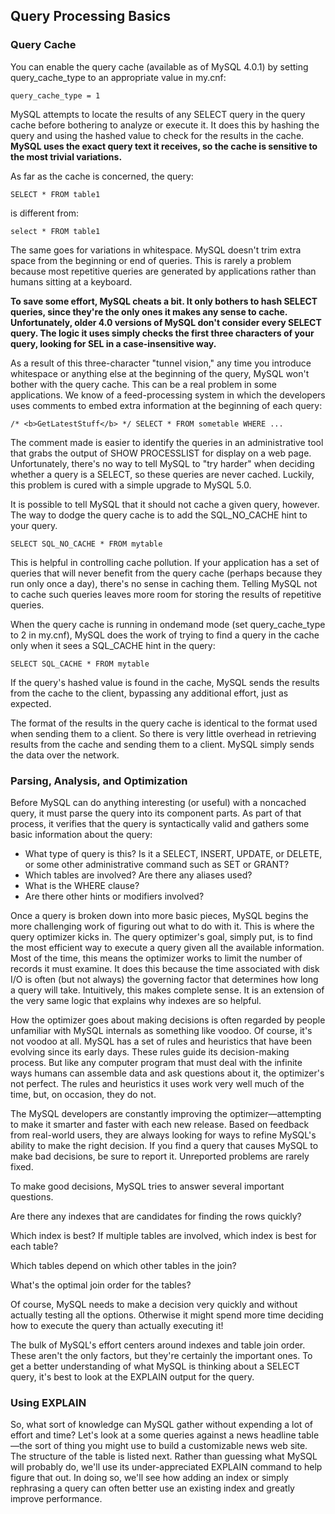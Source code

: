## Query Processing Basics

### Query Cache

You can enable the query cache (available as of MySQL 4.0.1) by setting query_cache_type to an appropriate value in my.cnf:
```
query_cache_type = 1
```
MySQL attempts to locate the results of any SELECT query in the query cache before bothering to analyze or execute it. It does this by hashing the query and using the hashed value to check for the results in the cache. __MySQL uses the exact query text it receives, so the cache is sensitive to the most trivial variations.__

As far as the cache is concerned, the query:
```
SELECT * FROM table1
```
is different from:
```
select * FROM table1
```
The same goes for variations in whitespace. MySQL doesn't trim extra space from the beginning or end of queries. This is rarely a problem because most repetitive queries are generated by applications rather than humans sitting at a keyboard.

__To save some effort, MySQL cheats a bit. It only bothers to hash SELECT queries, since they're the only ones it makes any sense to cache. Unfortunately, older 4.0 versions of MySQL don't consider every SELECT query. The logic it uses simply checks the first three characters of your query, looking for SEL in a case-insensitive way.__

As a result of this three-character "tunnel vision," any time you introduce whitespace or anything else at the beginning of the query, MySQL won't bother with the query cache. This can be a real problem in some applications. We know of a feed-processing system in which the developers uses comments to embed extra information at the beginning of each query:
```
/* <b>GetLatestStuff</b> */ SELECT * FROM sometable WHERE ...
```
The comment made is easier to identify the queries in an administrative tool that grabs the output of SHOW PROCESSLIST for display on a web page. Unfortunately, there's no way to tell MySQL to "try harder" when deciding whether a query is a SELECT, so these queries are never cached. Luckily, this problem is cured with a simple upgrade to MySQL 5.0.

It is possible to tell MySQL that it should not cache a given query, however. The way to dodge the query cache is to add the SQL_NO_CACHE hint to your query.
```
SELECT SQL_NO_CACHE * FROM mytable
```
This is helpful in controlling cache pollution. If your application has a set of queries that will never benefit from the query cache (perhaps because they run only once a day), there's no sense in caching them. Telling MySQL not to cache such queries leaves more room for storing the results of repetitive queries.

When the query cache is running in ondemand mode (set query_cache_type to 2 in my.cnf), MySQL does the work of trying to find a query in the cache only when it sees a SQL_CACHE hint in the query:
```
SELECT SQL_CACHE * FROM mytable
```
If the query's hashed value is found in the cache, MySQL sends the results from the cache to the client, bypassing any additional effort, just as expected.

The format of the results in the query cache is identical to the format used when sending them to a client. So there is very little overhead in retrieving results from the cache and sending them to a client. MySQL simply sends the data over the network.

### Parsing, Analysis, and Optimization
Before MySQL can do anything interesting (or useful) with a noncached query, it must parse the query into its component parts. As part of that process, it verifies that the query is syntactically valid and gathers some basic information about the query:

* What type of query is this? Is it a SELECT, INSERT, UPDATE, or DELETE, or some other administrative command such as SET or GRANT?
* Which tables are involved? Are there any aliases used?
* What is the WHERE clause?
* Are there other hints or modifiers involved?

Once a query is broken down into more basic pieces, MySQL begins the more challenging work of figuring out what to do with it. This is where the query optimizer kicks in. The query optimizer's goal, simply put, is to find the most efficient way to execute a query given all the available information. Most of the time, this means the optimizer works to limit the number of records it must examine. It does this because the time associated with disk I/O is often (but not always) the governing factor that determines how long a query will take. Intuitively, this makes complete sense. It is an extension of the very same logic that explains why indexes are so helpful.

How the optimizer goes about making decisions is often regarded by people unfamiliar with MySQL internals as something like voodoo. Of course, it's not voodoo at all. MySQL has a set of rules and heuristics that have been evolving since its early days. These rules guide its decision-making process. But like any computer program that must deal with the infinite ways humans can assemble data and ask questions about it, the optimizer's not perfect. The rules and heuristics it uses work very well much of the time, but, on occasion, they do not.

The MySQL developers are constantly improving the optimizer—attempting to make it smarter and faster with each new release. Based on feedback from real-world users, they are always looking for ways to refine MySQL's ability to make the right decision. If you find a query that causes MySQL to make bad decisions, be sure to report it. Unreported problems are rarely fixed.

To make good decisions, MySQL tries to answer several important questions.

Are there any indexes that are candidates for finding the rows quickly?

Which index is best? If multiple tables are involved, which index is best for each table?

Which tables depend on which other tables in the join?

What's the optimal join order for the tables?

Of course, MySQL needs to make a decision very quickly and without actually testing all the options. Otherwise it might spend more time deciding how to execute the query than actually executing it!

The bulk of MySQL's effort centers around indexes and table join order. These aren't the only factors, but they're certainly the important ones. To get a better understanding of what MySQL is thinking about a SELECT query, it's best to look at the EXPLAIN output for the query.

### Using EXPLAIN

So, what sort of knowledge can MySQL gather without expending a lot of effort and time? Let's look at a some queries against a news headline table—the sort of thing you might use to build a customizable news web site. The structure of the table is listed next. Rather than guessing what MySQL will probably do, we'll use its under-appreciated EXPLAIN command to help figure that out. In doing so, we'll see how adding an index or simply rephrasing a query can often better use an existing index and greatly improve performance.
